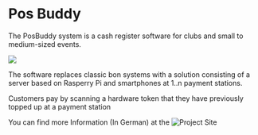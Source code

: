 # Pos Buddy

The PosBuddy system is a cash register software for clubs and small to medium-sized events.

![](https://joern-karthaus.de/img/posBuddy/party.jpg)

The software replaces classic bon systems with a solution consisting of 
a server based on Rasperry Pi and smartphones at 1..n payment stations.

Customers pay by scanning a hardware token that they have previously topped up at a payment station

You can find more Information (In German) at the ![Project Site](https://sites.google.com/view/posbuddy)
